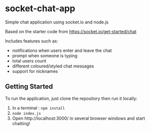 # socket-chat-app
Simple chat application using socket.io and node.js

Based on the starter code from https://socket.io/get-started/chat

Includes features such as:
- notifications when users enter and leave the chat
- prompt when someone is typing
- total users count
- different coloured/styled chat messages
- support for nicknames

## Getting Started
To run the application, just clone the repository then run it locally:

1. In a terminal : `npm install`
2. `node index.js`
3. Open http://localhost:3000/ in several browser windows and start chatting!
